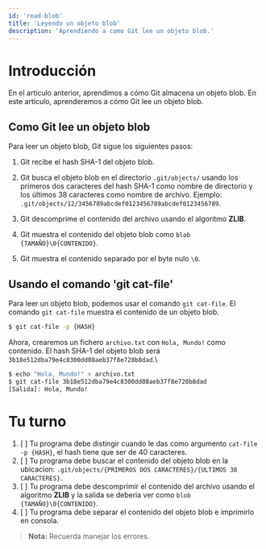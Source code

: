 ```yaml
---
id: 'read-blob'
title: 'Leyendo un objeto blob'
description: 'Aprendiendo a como Git lee un objeto blob.'
---
```


# Introducción

En el artículo anterior, aprendimos a cómo Git almacena un objeto blob. En este artículo, aprenderemos a cómo Git lee un objeto blob.

## Como Git lee un objeto blob

Para leer un objeto blob, Git sigue los siguientes pasos:

1. Git recibe el hash SHA-1 del objeto blob.

2. Git busca el objeto blob en el directorio `.git/objects/` usando los primeros dos caracteres del hash SHA-1 como nombre de directorio y los últimos 38 caracteres como nombre de archivo. Ejemplo: `.git/objects/12/3456789abcdef0123456789abcdef0123456789`.

3. Git descomprime el contenido del archivo usando el algoritmo **ZLIB**.

4. Git muestra el contenido del objeto blob como `blob {TAMAÑO}\0{CONTENIDO}`.

5. Git muestra el contenido separado por el byte nulo `\0`.

## Usando el comando 'git cat-file'

Para leer un objeto blob, podemos usar el comando `git cat-file`. El comando `git cat-file` muestra el contenido de un objeto blob.

```bash
$ git cat-file -p {HASH}
```

Ahora, crearemos un fichero `archivo.txt` con `Hola, Mundo!` como contenido. El hash SHA-1 del objeto blob será `3b18e512dba79e4c8300dd08aeb37f8e728b8dad`.\

```bash
$ echo "Hola, Mundo!" > archivo.txt
$ git cat-file 3b18e512dba79e4c8300dd08aeb37f8e728b8dad
[Salida]: Hola, Mundo!
```

# Tu turno

1. [ ] Tu programa debe distingir cuando le das como argumento `cat-file -p {HASH}`, el hash tiene que ser de 40 caracteres.
2. [ ] Tu programa debe buscar el contenido del objeto blob en la ubicacion: `.git/objects/{PRIMEROS DOS CARACTERES}/{ULTIMOS 38 CARACTERES}`.
3. [ ] Tu programa debe descomprimir el contenido del archivo usando el algoritmo **ZLIB** y la salida se deberia ver como `blob {TAMAÑO}\0{CONTENIDO}`.
4. [ ] Tu programa debe separar el contenido del objeto blob e imprimirlo en consola.

> **Nota:** Recuerda manejar los errores.
